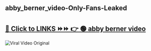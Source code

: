 
 ## abby_berner_video-Only-Fans-Leaked

# <h2><a href="https://clipsfans.com/abby_berner_video&ref=git">🔗 Click to LINKS ⏩⏩ 👉 🟢 abby berner video </a></h2>

<a href="https://clipsfans.com/abby_berner_video&ref=git" rel="nofollow" data-target="animated-image.originalLink"><img src="https://i.ibb.co.com/xMMVF88/686577567.gif" alt="Viral Video Original" style="max-width: 100%; display: inline-block;" data-target="animated-image.originalImage"></a>
